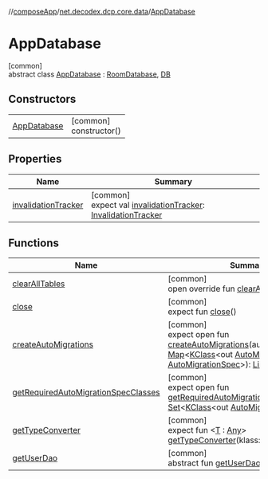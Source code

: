 //[composeApp](../../../index.md)/[net.decodex.dcp.core.data](../index.md)/[AppDatabase](index.md)

# AppDatabase

[common]\
abstract class [AppDatabase](index.md) : [RoomDatabase](https://developer.android.com/reference/kotlin/androidx/room/RoomDatabase.html), [DB](../-d-b/index.md)

## Constructors

| | |
|---|---|
| [AppDatabase](-app-database.md) | [common]<br>constructor() |

## Properties

| Name | Summary |
|---|---|
| [invalidationTracker](index.md#-990093491%2FProperties%2F-676342820) | [common]<br>expect val [invalidationTracker](index.md#-990093491%2FProperties%2F-676342820): [InvalidationTracker](https://developer.android.com/reference/kotlin/androidx/room/InvalidationTracker.html) |

## Functions

| Name | Summary |
|---|---|
| [clearAllTables](clear-all-tables.md) | [common]<br>open override fun [clearAllTables](clear-all-tables.md)() |
| [close](index.md#1674273423%2FFunctions%2F-676342820) | [common]<br>expect fun [close](index.md#1674273423%2FFunctions%2F-676342820)() |
| [createAutoMigrations](index.md#1420085996%2FFunctions%2F-676342820) | [common]<br>expect open fun [createAutoMigrations](index.md#1420085996%2FFunctions%2F-676342820)(autoMigrationSpecs: [Map](https://kotlinlang.org/api/latest/jvm/stdlib/kotlin.collections/-map/index.html)&lt;[KClass](https://kotlinlang.org/api/latest/jvm/stdlib/kotlin.reflect/-k-class/index.html)&lt;out [AutoMigrationSpec](https://developer.android.com/reference/kotlin/androidx/room/migration/AutoMigrationSpec.html)&gt;, [AutoMigrationSpec](https://developer.android.com/reference/kotlin/androidx/room/migration/AutoMigrationSpec.html)&gt;): [List](https://kotlinlang.org/api/latest/jvm/stdlib/kotlin.collections/-list/index.html)&lt;[Migration](https://developer.android.com/reference/kotlin/androidx/room/migration/Migration.html)&gt; |
| [getRequiredAutoMigrationSpecClasses](index.md#-432702106%2FFunctions%2F-676342820) | [common]<br>expect open fun [getRequiredAutoMigrationSpecClasses](index.md#-432702106%2FFunctions%2F-676342820)(): [Set](https://kotlinlang.org/api/latest/jvm/stdlib/kotlin.collections/-set/index.html)&lt;[KClass](https://kotlinlang.org/api/latest/jvm/stdlib/kotlin.reflect/-k-class/index.html)&lt;out [AutoMigrationSpec](https://developer.android.com/reference/kotlin/androidx/room/migration/AutoMigrationSpec.html)&gt;&gt; |
| [getTypeConverter](index.md#2031305957%2FFunctions%2F-676342820) | [common]<br>expect fun &lt;[T](index.md#2031305957%2FFunctions%2F-676342820) : [Any](https://kotlinlang.org/api/latest/jvm/stdlib/kotlin/-any/index.html)&gt; [getTypeConverter](index.md#2031305957%2FFunctions%2F-676342820)(klass: [KClass](https://kotlinlang.org/api/latest/jvm/stdlib/kotlin.reflect/-k-class/index.html)&lt;[T](index.md#2031305957%2FFunctions%2F-676342820)&gt;): [T](index.md#2031305957%2FFunctions%2F-676342820) |
| [getUserDao](get-user-dao.md) | [common]<br>abstract fun [getUserDao](get-user-dao.md)(): [UserDao](../../net.decodex.dcp.features.user.domain.dao/-user-dao/index.md) |

